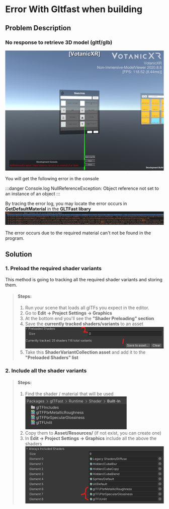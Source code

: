 # Error With Gltfast when building

## Problem Description

### No response to retrieve 3D model (gltf/glb)
![Error](/images/error.png)

You will get the following error in the console 

:::danger Console.log
NullReferenceException: Object reference not set to an instance of an object
:::

By tracing the error log, you may locate the error occurs in **GetDefaultMaterial** in the **GLTFast libary**
![ErrorLog](/images/errorTracing.png)

The error occurs due to the required material can't not be found in the program.

## Solution
 
### 1. Preload the required shader variants

This method is going to tracking all the required shader variants and storing them.

>#### Steps:
>1. Run your scene that loads all glTFs you expect in the editor.
>2. Go to **Edit -> Project Settings -> Graphics**
>3. At the bottom end you'll see the **"Shader Preloading" section**
>4. Save the **currently tracked shaders/variants** to an asset
>![PreloadShader](/images/PreloadVariant.png)
>5. Take this **ShaderVariantCollection asset** and add it to the **"Preloaded Shaders" list**

### 2. Include all the shader variants

>#### Steps:
>1. Find the shader / material that will be used 
>![RequiredShader](/images/RequiredShader.png)
>2. Copy them to **Asset/Resources/** (if not exist, you can create one)
>3. In **Edit -> Project Settings -> Graphics** include all the above the shaders
>![IncludeShader](/images/IncludeShader.png)


